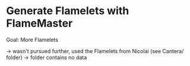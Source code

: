 # Generate Flamelets with FlameMaster

Goal: More Flamelets

-> wasn't pursued further, used the Flamelets from Nicolai (see Cantera/ folder)
-> folder contains no data
